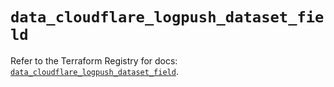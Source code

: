 # `data_cloudflare_logpush_dataset_field`

Refer to the Terraform Registry for docs: [`data_cloudflare_logpush_dataset_field`](https://registry.terraform.io/providers/cloudflare/cloudflare/5.7.0/docs/data-sources/logpush_dataset_field).

